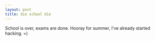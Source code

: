 ```yaml
--- 
layout: post
title: die school die
---
```

School is over, exams are done.  Hooray for summer, I've already started hacking. =)
